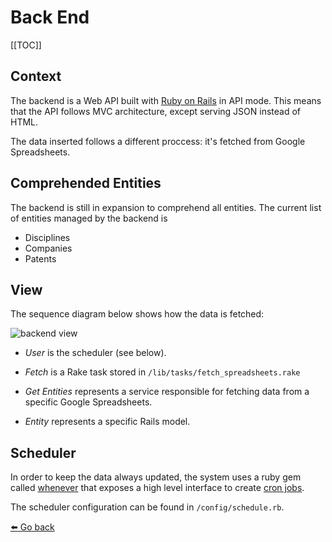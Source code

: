 # Back End

[[TOC]]

## Context

The backend is a Web API built with [Ruby on Rails][rails] in API mode. This means that the API follows MVC architecture, except serving JSON instead of HTML.

The data inserted follows a different proccess: it's fetched from Google Spreadsheets.

## Comprehended Entities

The backend is still in expansion to comprehend all entities. The current list of entities managed by the backend is

- Disciplines
- Companies
- Patents

## View

The sequence diagram below shows how the data is fetched:

<img :src="$withBase('/views/backend.svg')" alt="backend view">

- _User_ is the scheduler (see below).

- _Fetch_ is a Rake task stored in `/lib/tasks/fetch_spreadsheets.rake`

- _Get Entities_ represents a service responsible for fetching data from a specific Google Spreadsheets.

- _Entity_ represents a specific Rails model.

## Scheduler

In order to keep the data always updated, the system uses a ruby gem called [whenever][cron_gem] that exposes a high level interface to create [cron jobs][cron].

The scheduler configuration can be found in `/config/schedule.rb`.

[:arrow_left: Go back](/)

[rails]: https://rubyonrails.org/
[cron_gem]: https://github.com/javan/whenever
[cron]: https://en.wikipedia.org/wiki/Cron

